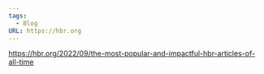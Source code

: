 ```yaml
---
tags:
  - Blog
URL: https://hbr.org
---
```

https://hbr.org/2022/09/the-most-popular-and-impactful-hbr-articles-of-all-time